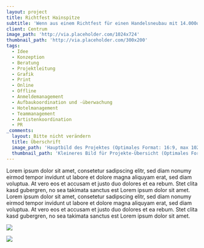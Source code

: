 ```yaml
---
layout: project
title: Richtfest Hainspitze
subtitle: 'Wenn aus einem Richtfest für einen Handelsneubau mit 14.000qm etwas ganz Besonderes werden soll – muss auch hier erst eine Idee geboren werden. Schon schnell zeigte sich bei den Recherchen, dass sich am Ausrichtungsort Leipzig zwei der wichtigsten Handelsstraßen aus dem römischen Reich kreuzten. Auf dieser Basis wurden unterschiedlichste Ideen entwickelt, die sich alle auf Handel und den damit verbundenen Ländern bezogen. Schnell entschied sich der Kunde für das Motto 1001 Nacht. Also rieben wir an unserer Wunderlampe und die Agentur-Gini zauberte Bauchtänzerinnen, Feuerspucker und Kamele nach Leipzig. Dienstleister von überall wie türkische Eisverkäufer aus den Niederlanden oder der Mann mit dem Ochs am Spieß aus dem bergischen Land folgten Ihrem Ruf. Und so ergab sich nach umfangreicher Recherche, Planung, Briefing eines 60-köpfigen Teams vor Ort und Durchführung ein unvergessliches Event, dass in einer öffentlichen und privaten Area, für geladene Gäste, mit umfangreicher Verpflegung gefeiert wurde.'
client: Centrum
image_path: 'http://via.placeholder.com/1024x724'
thumbnail_path: 'http://via.placeholder.com/300x200'
tags:
  - Idee
  - Konzeption
  - Beratung
  - Projektleitung
  - Grafik
  - Print
  - Online
  - Offline
  - Anmeldemanagement
  - Aufbaukoordination und -überwachung
  - Hotelmanagement
  - Teammanagement
  - Artistenkoordination
  - PR
_comments:
  layout: Bitte nicht verändern
  title: Überschrift
  image_path: 'Hauptbild des Projektes (Optimales Format: 16:9, max 1024px breite)'
  thumbnail_path: 'Kleineres Bild für Projekte-Übersicht (Optimales Format: 4:3, max 1024px breite)'
---
```



Lorem ipsum dolor sit amet, consetetur sadipscing elitr, sed diam nonumy eirmod tempor invidunt ut labore et dolore magna aliquyam erat, sed diam voluptua. At vero eos et accusam et justo duo dolores et ea rebum. Stet clita kasd gubergren, no sea takimata sanctus est Lorem ipsum dolor sit amet. Lorem ipsum dolor sit amet, consetetur sadipscing elitr, sed diam nonumy eirmod tempor invidunt ut labore et dolore magna aliquyam erat, sed diam voluptua. At vero eos et accusam et justo duo dolores et ea rebum. Stet clita kasd gubergren, no sea takimata sanctus est Lorem ipsum dolor sit amet.

![](http://via.placeholder.com/1024x724)

![](http://via.placeholder.com/1024x724)